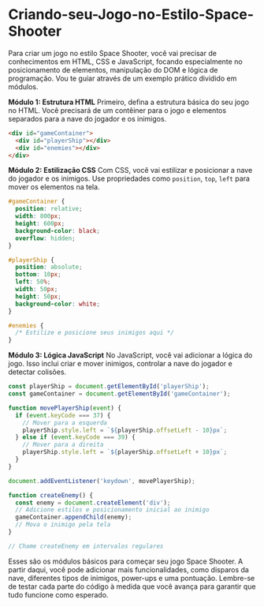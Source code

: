 # Criando-seu-Jogo-no-Estilo-Space-Shooter

Para criar um jogo no estilo Space Shooter, você vai precisar de conhecimentos em HTML, CSS e JavaScript, focando especialmente no posicionamento de elementos, manipulação do DOM e lógica de programação. Vou te guiar através de um exemplo prático dividido em módulos.

**Módulo 1: Estrutura HTML**
Primeiro, defina a estrutura básica do seu jogo no HTML. Você precisará de um contêiner para o jogo e elementos separados para a nave do jogador e os inimigos.

```html
<div id="gameContainer">
  <div id="playerShip"></div>
  <div id="enemies"></div>
</div>
```

**Módulo 2: Estilização CSS**
Com CSS, você vai estilizar e posicionar a nave do jogador e os inimigos. Use propriedades como `position`, `top`, `left` para mover os elementos na tela.

```css
#gameContainer {
  position: relative;
  width: 800px;
  height: 600px;
  background-color: black;
  overflow: hidden;
}

#playerShip {
  position: absolute;
  bottom: 10px;
  left: 50%;
  width: 50px;
  height: 50px;
  background-color: white;
}

#enemies {
  /* Estilize e posicione seus inimigos aqui */
}
```

**Módulo 3: Lógica JavaScript**
No JavaScript, você vai adicionar a lógica do jogo. Isso inclui criar e mover inimigos, controlar a nave do jogador e detectar colisões.

```javascript
const playerShip = document.getElementById('playerShip');
const gameContainer = document.getElementById('gameContainer');

function movePlayerShip(event) {
  if (event.keyCode === 37) {
    // Mover para a esquerda
    playerShip.style.left = `${playerShip.offsetLeft - 10}px`;
  } else if (event.keyCode === 39) {
    // Mover para a direita
    playerShip.style.left = `${playerShip.offsetLeft + 10}px`;
  }
}

document.addEventListener('keydown', movePlayerShip);

function createEnemy() {
  const enemy = document.createElement('div');
  // Adicione estilos e posicionamento inicial ao inimigo
  gameContainer.appendChild(enemy);
  // Mova o inimigo pela tela
}

// Chame createEnemy em intervalos regulares
```

Esses são os módulos básicos para começar seu jogo Space Shooter. A partir daqui, você pode adicionar mais funcionalidades, como disparos da nave, diferentes tipos de inimigos, power-ups e uma pontuação. Lembre-se de testar cada parte do código à medida que você avança para garantir que tudo funcione como esperado.
